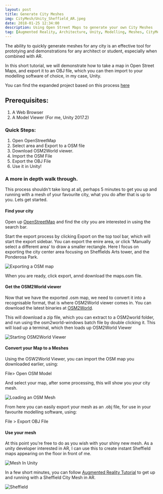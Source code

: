 ```yaml
---
layout: post
title: Generate City Meshes
img: CityMesh/Unity_Sheffield_AR.jpeg
date: 2018-01-25 12:34:00
description: Using Open Street Maps to generate your own City Meshes
tag: [Augmented Reality, Architecture, Unity, Modelling, Meshes, CityMesh]
---
```


The ability to quickly generate meshes for any city is an effective tool for prototying and demonstrations for any architect or student, especially when combined with AR. 

In this short tutorial, we will demonstrate how to take a map in Open Street Maps, and export it to an OBJ file, which you can then import to your modelling software of choice, in my case, Unity.  

You can find the expanded project based on this process [here](https://adamrtomkins.github.io/CityMesh/)

## Prerequisites:

1. A Web Browser
2. A Model Viewer (For me, Unity 2017.2)

### Quick Steps:

1. Open OpenStreetMap
2. Select area and Export to a OSM file
3. Download OSM2World viewer.
4. Import the OSM File
5. Export the OBJ File
6. Use it in Unity!

### A more in depth walk through.

This process shouldn't take long at all, perhaps 5 minutes to get you up and running with a mesh of your favourite city, what you do after that is up to you. Lets get started.

#### Find your city

Open up [OpenStreetMap](http://www.openstreepmap.org) and find the city you are interested in using the search bar.

Start the export process by clicking Export on the top tool bar, which will start the export sidebar. You can export the enire area, or click 'Manually select a different area' to draw a smaller rectangle. Here I focus on exporting the city center area focusing on Sheffields Arts tower, and the Ponderosa Park.

<div class="img_row">
	<img style="max-height: 100%;max-width: 100%"  src="{{ site.baseurl }}/img/Blogs/CityMesh/OSM_export.PNG" alt="Exporting a OSM map" title="Export OSM"/>
</div>

When you are ready, click export, annd download the maps.osm file. 

#### Get the OSM2World viewer 

Now that we have the exported .osm map, we need to convert it into a recognisable format, that is where OSM2World viewer comes in. You can download the latest binaries at [OSM2World](osm2world.org/download/).

This will download a zip file, which you can extract to a OSM2world folder, and run using the osm2world-windows batch file by double clicking it. This will load up a terminal, which then loads up OSM2World Viewer



<div class="img_row">
	<img style="max-height: 100%;max-width: 100%"  src="{{ site.baseurl }}/img/Blogs/CityMesh/OSM_Viewer.PNG" alt="Starting OSM2World Viewer" title="OSM2World"/>
</div>


#### Convert your Map to a Meshes

Using the OSW2World Viewer, you can import the OSM map you downloaded earlier, using:

File> Open OSM Model

And select your map, after some processing, this will show you your city mesh.

<div class="img_row">
	<img style="max-height: 100%;max-width: 100%"  src="{{ site.baseurl }}/img/Blogs/CityMesh/OSM_Mesh.PNG" alt="Loading an OSM Mesh" title="OSM2World Mesh"/>
</div>

From here you can easily export your mesh as an .obj file, for use in your favourite modelling software, using:

File > Export OBJ File

#### Use your mesh

At this point you're free to do as you wish with your shiny new mesh. As a unity developer interested in AR, I can use this to create instant Sheffield maps appearing on the floor in front of me.

<div class="img_row">
	<img style="max-height: 100%;max-width: 100%"  src="{{ site.baseurl }}/img/Blogs/CityMesh/Unity_Sheffield.PNG" alt="Mesh In Unity" title="Unity Mesh"/>
</div>

In a few short minutes, you can follow [Augmented Reality Tutorial](http://adamrtomkins.github.io/2018/01/18/Unity_Vuforia.html) to get up and running with a Sheffield City Mesh in AR. 

<div class="img_row">
	<img style="max-height: 100%;max-width: 100%"  src="{{ site.baseurl }}/img/Blogs/CityMesh/Unity_Sheffield_AR.jpeg" alt=Sheffield in AR" title="Sheffield_in_AR"/>
	
</div>



